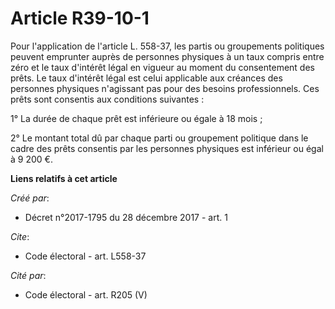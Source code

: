 # Article R39-10-1

Pour l'application de l'article L. 558-37, les partis ou groupements politiques peuvent emprunter auprès de personnes
physiques à un taux compris entre zéro et le taux d'intérêt légal en vigueur au moment du consentement des prêts. Le taux
d'intérêt légal est celui applicable aux créances des personnes physiques n'agissant pas pour des besoins professionnels. Ces
prêts sont consentis aux conditions suivantes : 

1° La durée de chaque prêt est inférieure ou égale à 18 mois ; 

2° Le montant total dû par chaque parti ou groupement politique dans le cadre des prêts consentis par les personnes physiques
est inférieur ou égal à 9 200 €.

**Liens relatifs à cet article**

_Créé par_:

  - Décret n°2017-1795 du 28 décembre 2017 - art. 1

_Cite_:

  - Code électoral - art. L558-37

_Cité par_:

  - Code électoral - art. R205 (V)
